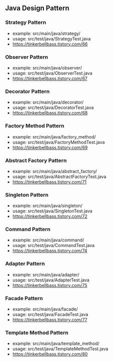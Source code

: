 ## Java Design Pattern

### Strategy Pattern

- example: src/main/java/strategy/
- usage: src/test/java/StrategyTest.java
- https://tinkerbellbass.tistory.com/66

### Observer Pattern

- example: src/main/java/observer/
- usage: src/test/java/ObserverTest.java
- https://tinkerbellbass.tistory.com/67

### Decorator Pattern

- example: src/main/java/decorator/
- usage: src/test/java/DecoratorTest.java
- https://tinkerbellbass.tistory.com/68

### Factory Method Pattern

- example: src/main/java/factory_method/
- usage: src/test/java/FactoryMethodTest.java
- https://tinkerbellbass.tistory.com/69

### Abstract Factory Pattern

- example: src/main/java/abstract_factory/
- usage: src/test/java/AbstractFactoryTest.java
- https://tinkerbellbass.tistory.com/71

### Singleton Pattern

- example: src/main/java/singleton/
- usage: src/test/java/SingletonTest.java
- https://tinkerbellbass.tistory.com/72

### Command Pattern

- example: src/main/java/command/
- usage: src/test/java/CommandTest.java
- https://tinkerbellbass.tistory.com/74

### Adapter Pattern

- example: src/main/java/adapter/
- usage: src/test/java/AdapterTest.java
- https://tinkerbellbass.tistory.com/75

### Facade Pattern

- example: src/main/java/facade/
- usage: src/test/java/FacadeTest.java
- https://tinkerbellbass.tistory.com/77

### Template Method Pattern

- example: src/main/java/template_method/
- usage: src/test/java/TemplateMethodTest.java
- https://tinkerbellbass.tistory.com/80